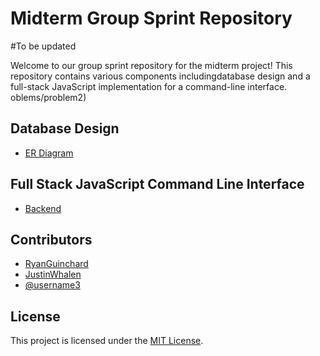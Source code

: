 # Midterm Group Sprint Repository
#To be updated

Welcome to our group sprint repository for the midterm project! This repository contains various components includingdatabase design and a full-stack JavaScript implementation for a command-line interface.
oblems/problem2)

## Database Design

- [ER Diagram](/database-design/ER_diagram.png)

## Full Stack JavaScript Command Line Interface
- [Backend](/full-stack-javascript/backend)

## Contributors

- [RyanGuinchard](https://github.com/RyanGuinchard)
- [JustinWhalen](https://github.com/Jwhalen)
- [@username3](https://github.com/username3)

## License

This project is licensed under the [MIT License](/LICENSE).
